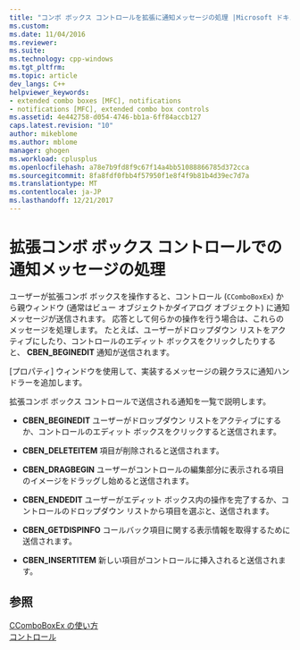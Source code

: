 ```yaml
---
title: "コンボ ボックス コントロールを拡張に通知メッセージの処理 |Microsoft ドキュメント"
ms.custom: 
ms.date: 11/04/2016
ms.reviewer: 
ms.suite: 
ms.technology: cpp-windows
ms.tgt_pltfrm: 
ms.topic: article
dev_langs: C++
helpviewer_keywords:
- extended combo boxes [MFC], notifications
- notifications [MFC], extended combo box controls
ms.assetid: 4e442758-d054-4746-bb1a-6ff84accb127
caps.latest.revision: "10"
author: mikeblome
ms.author: mblome
manager: ghogen
ms.workload: cplusplus
ms.openlocfilehash: a78e7b9fd8f9c67f14a4bb51088866785d372cca
ms.sourcegitcommit: 8fa8fdf0fbb4f57950f1e8f4f9b81b4d39ec7d7a
ms.translationtype: MT
ms.contentlocale: ja-JP
ms.lasthandoff: 12/21/2017
---
```

# <a name="processing-notification-messages-in-extended-combo-box-controls"></a>拡張コンボ ボックス コントロールでの通知メッセージの処理
ユーザーが拡張コンボ ボックスを操作すると、コントロール (`CComboBoxEx`) から親ウィンドウ (通常はビュー オブジェクトかダイアログ オブジェクト) に通知メッセージが送信されます。 応答として何らかの操作を行う場合は、これらのメッセージを処理します。 たとえば、ユーザーがドロップダウン リストをアクティブにしたり、コントロールのエディット ボックスをクリックしたりすると、 **CBEN_BEGINEDIT** 通知が送信されます。  
  
 [プロパティ] ウィンドウを使用して、実装するメッセージの親クラスに通知ハンドラーを追加します。  
  
 拡張コンボ ボックス コントロールで送信される通知を一覧で説明します。  
  
-   **CBEN_BEGINEDIT** ユーザーがドロップダウン リストをアクティブにするか、コントロールのエディット ボックスをクリックすると送信されます。  
  
-   **CBEN_DELETEITEM** 項目が削除されると送信されます。  
  
-   **CBEN_DRAGBEGIN** ユーザーがコントロールの編集部分に表示される項目のイメージをドラッグし始めると送信されます。  
  
-   **CBEN_ENDEDIT** ユーザーがエディット ボックス内の操作を完了するか、コントロールのドロップダウン リストから項目を選ぶと、送信されます。  
  
-   **CBEN_GETDISPINFO** コールバック項目に関する表示情報を取得するために送信されます。  
  
-   **CBEN_INSERTITEM** 新しい項目がコントロールに挿入されると送信されます。  
  
## <a name="see-also"></a>参照  
 [CComboBoxEx の使い方](../mfc/using-ccomboboxex.md)   
 [コントロール](../mfc/controls-mfc.md)

